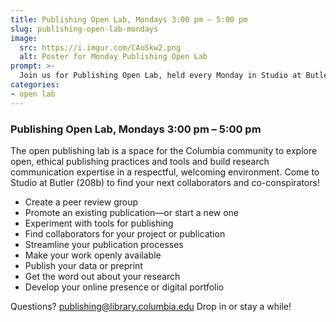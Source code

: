 ```yaml
---
title: Publishing Open Lab, Mondays 3:00 pm – 5:00 pm
slug: publishing-open-lab-mondays
image: 
  src: https://i.imgur.com/CAoSkw2.png
  alt: Poster for Monday Publishing Open Lab
prompt: >-
  Join us for Publishing Open Lab, held every Monday in Studio at Butler.
categories:
- open lab
---
```


### Publishing Open Lab, Mondays 3:00 pm – 5:00 pm

The open publishing lab is a space for the Columbia community to explore open, ethical publishing practices and tools and build research communication expertise in a respectful, welcoming environment. Come to Studio at Butler (208b) to find your next collaborators and co-conspirators! 

* Create a peer review group 
* Promote an existing publication—or start a new one
* Experiment with tools for publishing 
* Find collaborators for your project or publication 
* Streamline your publication processes 
* Make your work openly available 
* Publish your data or preprint 
* Get the word out about your research 
* Develop your online presence or digital portfolio  


Questions? publishing@library.columbia.edu Drop in or stay a while!
